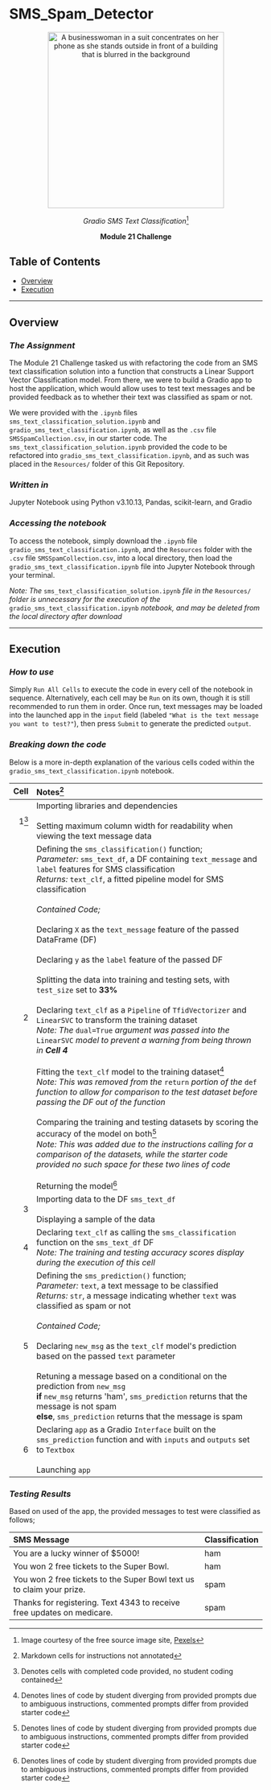 # SMS_Spam_Detector

<div align='center'>
    <img src='https://images.pexels.com/photos/5999793/pexels-photo-5999793.jpeg' height='350' title='A business woman concentrates on her smartphone as she stands outside (image courtesy of Pexels)' alt='A businesswoman in a suit concentrates on her phone as she stands outside in front of a building that is blurred in the background' />

*Gradio SMS Text Classification*[^1]

**Module 21 Challenge**
</div>

## Table of Contents

* [Overview](#Overview)
* [Execution](#Execution)

---

## Overview

### *The Assignment*

The Module 21 Challenge tasked us with refactoring the code from an SMS text classification solution into a function that constructs a Linear Support Vector Classification model. From there, we were to build a Gradio app to host the application, which would allow uses to test text messages and be provided feedback as to whether their text was classified as spam or not.

We were provided with the `.ipynb` files `sms_text_classification_solution.ipynb` and `gradio_sms_text_classification.ipynb`, as well as the `.csv` file `SMSSpamCollection.csv`, in our starter code. The `sms_text_classification_solution.ipynb` provided the code to be refactored into `gradio_sms_text_classification.ipynb`, and as such was placed in the `Resources/` folder of this Git Repository.

### *Written in*

Jupyter Notebook using Python v3.10.13, Pandas, scikit-learn, and Gradio

### *Accessing the notebook*

To access the notebook, simply download the `.ipynb` file `gradio_sms_text_classification.ipynb`, and the `Resources` folder with the `.csv` file `SMSSpamCollection.csv`, into a local directory, then load the `gradio_sms_text_classification.ipynb` file into Jupyter Notebook through your terminal.

*Note: The* `sms_text_classification_solution.ipynb` *file in the* `Resources/` *folder is unnecessary for the execution of the* `gradio_sms_text_classification.ipynb` *notebook, and may be deleted from the local directory after download*

---

## Execution

### *How to use*

Simply `Run All Cells` to execute the code in every cell of the notebook in sequence. Alternatively, each cell may be `Run` on its own, though it is still recommended to run them in order. Once run, text messages may be loaded into the launched app in the `input` field (labeled `"What is the text message you want to test?"`), then press `Submit` to generate the predicted `output`.

### *Breaking down the code*

Below is a more in-depth explanation of the various cells coded within the `gradio_sms_text_classification.ipynb` notebook.

| Cell | Notes[^2] |
| ---: | :--- |
| 1[^3] | Importing libraries and dependencies <br> <br> Setting maximum column width for readability when viewing the text message data |
| 2 | Defining the `sms_classification()` function; <br> *Parameter:* `sms_text_df`, a DF containing `text_message` and `label` features for SMS classification <br> *Returns:* `text_clf`, a fitted pipeline model for SMS classification <br> <br> *Contained Code;* <br> <br> Declaring `X` as the `text_message` feature of the passed DataFrame (DF) <br> <br> Declaring `y` as the `label` feature of the passed DF <br> <br> Splitting the data into training and testing sets, with `test_size` set to **33%** <br> <br> Declaring `text_clf` as a `Pipeline` of `TfidVectorizer` and `LinearSVC` to transform the training dataset <br> *Note: The* `dual=True` *argument was passed into the* `LinearSVC` *model to prevent a warning from being thrown in **Cell 4*** <br> <br> Fitting the `text_clf` model to the training dataset[^4] <br> *Note: This was removed from the* `return` *portion of the* `def` *function to allow for comparison  to the test dataset before passing the DF out of the function* <br> <br> Comparing the training and testing datasets by scoring the accuracy of the model on both[^4] <br> *Note: This was added due to the instructions calling for a comparison of the datasets, while the starter code provided no such space for these two lines of code* <br> <br> Returning the model[^4] |
| 3 | Importing data to the DF `sms_text_df` <br> <br> Displaying a sample of the data |
| 4 | Declaring `text_clf` as calling the `sms_classification` function on the `sms_text_df` DF <br> *Note: The training and testing accuracy scores display during the execution of this cell* |
| 5 | Defining the `sms_prediction()` function; <br> *Parameter:* `text`, a text message to be classified <br> *Returns:* `str`, a message indicating whether `text` was classified as spam or not <br> <br> *Contained Code;* <br> <br> Declaring `new_msg` as the `text_clf` model's prediction based on the passed `text` parameter <br> <br> Retuning a message based on a conditional on the prediction from `new_msg` <br> **if** `new_msg` returns 'ham', `sms_prediction` returns that the message is not spam <br> **else**, `sms_prediction` returns that the message is spam |
| 6 | Declaring `app` as a Gradio `Interface` built on the `sms_prediction` function and with `inputs` and `outputs` set to `Textbox` <br> <br> Launching `app` |

### *Testing Results*

Based on used of the app, the provided messages to test were classified as follows;

| SMS Message | Classification |
| :--- | :--- |
| You are a lucky winner of $5000! | ham |
| You won 2 free tickets to the Super Bowl. | ham |
| You won 2 free tickets to the Super Bowl text us to claim your prize. | spam |
| Thanks for registering. Text 4343 to receive free updates on medicare. | spam |

[^1]: Image courtesy of the free source image site, <a href='https://www.pexels.com/photo/crop-concentrated-ethnic-businesswoman-with-smartphone-5999793/' title='Link to Pexels listing for image'>Pexels</a>

[^2]: Markdown cells for instructions not annotated

[^3]: Denotes cells with completed code provided, no student coding contained

[^4]: Denotes lines of code by student diverging from provided prompts due to ambiguous instructions, commented prompts differ from provided starter code